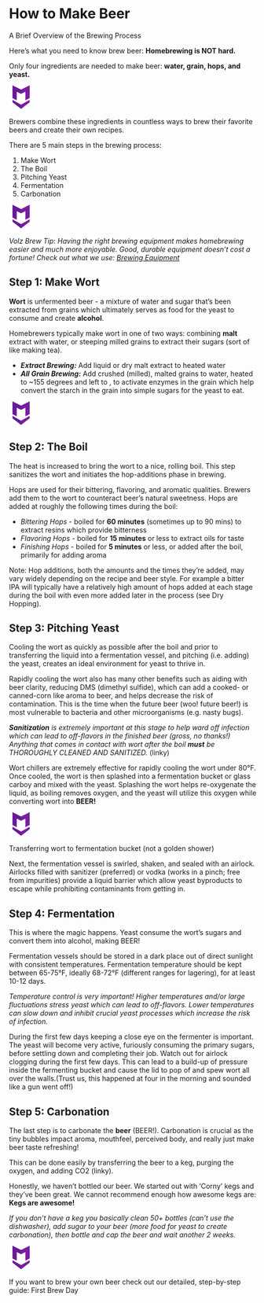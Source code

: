 # How to Make Beer

A Brief Overview of the Brewing Process

Here’s what you need to know brew beer: **Homebrewing is NOT hard.**

Only four ingredients are needed to make beer:  **water, grain, hops, and yeast.**

![alt text](https://github.com/adam-p/markdown-here/raw/master/src/common/images/icon48.png "Logo Title Text 1")

Brewers combine these ingredients in countless ways to brew their favorite beers and create their own recipes. 

There are 5 main steps in the brewing process:
1. Make Wort
2. The Boil
3. Pitching Yeast
4. Fermentation
5. Carbonation

![alt text](https://github.com/adam-p/markdown-here/raw/master/src/common/images/icon48.png "Logo Title Text 1")


*Volz Brew Tip: Having the right brewing equipment makes homebrewing easier and much more enjoyable. Good, durable equipment doesn’t cost a fortune! Check out what we use: [Brewing Equipment](#)*

  
## Step 1: Make Wort
**Wort** is unfermented beer - a mixture of water and sugar that’s been extracted from grains which ultimately serves as food for the yeast to consume and create **alcohol**.

Homebrewers typically make wort in one of two ways: combining **malt** extract with water, or steeping milled grains to extract their sugars (sort of like making tea). 

* ***Extract Brewing:*** Add liquid or dry malt extract to heated water 
* ***All Grain Brewing:*** Add crushed (milled), malted grains to water, heated to ~155 degrees and left to , to activate enzymes in the grain which help convert the starch in the grain into simple sugars for the yeast to eat.


![alt text](https://github.com/adam-p/markdown-here/raw/master/src/common/images/icon48.png "Logo Title Text 1")

## Step 2: The Boil
The heat is increased to bring the wort to a nice, rolling boil. This step sanitizes the wort and initiates the hop-additions phase in brewing. 

Hops are used for their bittering, flavoring, and aromatic qualities. Brewers add them to the wort to counteract beer’s natural sweetness. Hops are added at roughly the following times during the boil:

* *Bittering Hops* - boiled for **60 minutes** (sometimes up to 90 mins) to extract resins which provide bitterness
* *Flavoring Hops* - boiled for **15 minutes** or less to extract oils for taste
* *Finishing Hops* - boiled for **5 minutes** or less, or added after the boil, primarily for adding aroma

Note: Hop additions, both the amounts and the times they’re added, may vary widely depending on the recipe and beer style. For example a bitter IPA will typically have a relatively high amount of hops added at each stage during the boil with even more added later in the process (see Dry Hopping).

## Step 3: Pitching Yeast
Cooling the wort as quickly as possible after the boil and prior to transferring the liquid into a fermentation vessel, and pitching (i.e. adding) the yeast, creates an ideal environment for yeast to thrive in. 

Rapidly cooling the wort also has many other benefits such as aiding with beer clarity, reducing DMS (dimethyl sulfide), which can add a cooked- or canned-corn like aroma to beer, and helps decrease the risk of contamination. This is the time when the future beer (woo! future beer!) is most vulnerable to bacteria and other microorganisms (e.g. nasty bugs). 

***Sanitization** is extremely important at this stage to help ward off infection which can lead to off-flavors in the finished beer (gross, no thanks!) Anything that comes in contact with wort after the boil **must** be THOROUGHLY CLEANED AND SANITIZED.* (linky)

Wort chillers are extremely effective for rapidly cooling the wort under 80°F. Once cooled, the wort is then splashed into a fermentation bucket or glass carboy and mixed with the yeast. Splashing the wort helps re-oxygenate the liquid, as boiling removes oxygen, and the yeast will utilize this oxygen while converting wort into **BEER!**

![alt text](https://github.com/adam-p/markdown-here/raw/master/src/common/images/icon48.png "Logo Title Text 1")

Transferring wort to fermentation bucket (not a golden shower)

Next, the fermentation vessel is swirled, shaken, and sealed with an airlock. Airlocks filled with sanitizer (preferred) or vodka (works in a pinch; free from impurities) provide a liquid barrier which allow yeast byproducts to escape while prohibiting contaminants from getting in.

## Step 4: Fermentation 
This is where the magic happens. Yeast consume the wort’s sugars and convert them into alcohol, making BEER! 

Fermentation vessels should be stored in a dark place out of direct sunlight with consistent temperatures. Fermentation temperature should be kept between 65-75°F, ideally 68-72°F (different ranges for lagering), for at least 10-12 days. 

*Temperature control is very important! Higher temperatures and/or large fluctuations stress yeast which can lead to off-flavors. Lower temperatures can slow down and inhibit crucial yeast processes which increase the risk of infection.*

During the first few days keeping a close eye on the fermenter is important. The yeast will become very active, furiously consuming the primary sugars, before settling down and completing their job. Watch out for airlock clogging during the first few days. This can lead to a build-up of pressure inside the fermenting bucket and cause the lid to pop of and spew wort all over the walls.(Trust us, this happened at four in the morning and sounded like a gun went off!)

## Step 5: Carbonation
The last step is to carbonate the **beer** (BEER!). Carbonation is crucial as the tiny bubbles impact aroma, mouthfeel, perceived body, and really just make beer taste refreshing!

This can be done easily by transferring the beer to a keg, purging the oxygen, and adding CO2 (linky). 

Honestly, we haven’t bottled our beer. We started out with ‘Corny’ kegs and they’ve been great. We cannot recommend enough how awesome kegs are: **Kegs are awesome!**

*If you don’t have a keg you basically clean 50+ bottles (can’t use the dishwasher), add sugar to your beer (more food for yeast to create carbonation), then bottle and cap the beer and wait another 2 weeks.*

![alt text](https://github.com/adam-p/markdown-here/raw/master/src/common/images/icon48.png "Logo Title Text 1")

If you want to brew your own beer check out our detailed, step-by-step guide: First Brew Day
